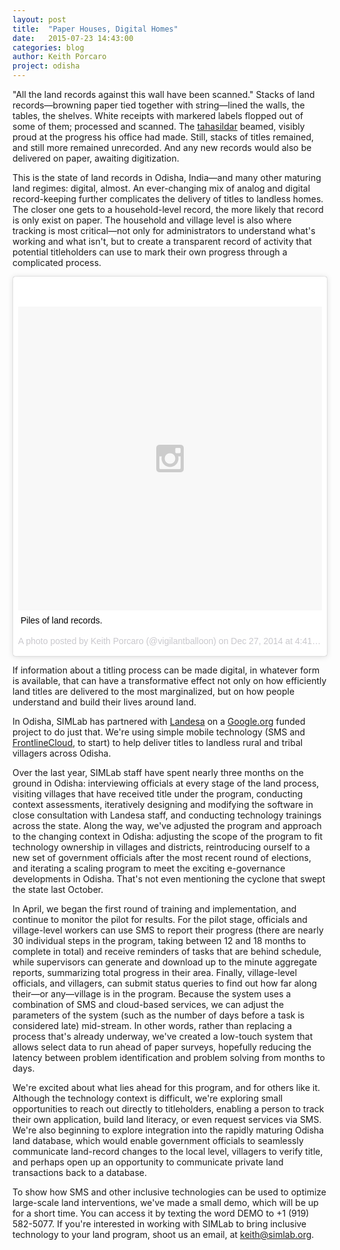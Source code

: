 ```yaml
---
layout: post
title:  "Paper Houses, Digital Homes"
date:   2015-07-23 14:43:00
categories: blog
author: Keith Porcaro
project: odisha
---
```

"All the land records against this wall have been scanned." Stacks of land records&mdash;browning paper tied together with string&mdash;lined the walls, the tables, the shelves. White receipts with markered labels flopped out of some of them; processed and scanned. The [tahasildar](https://en.wikipedia.org/wiki/Tahasildar) beamed, visibly proud at the progress his office had made. Still, stacks of titles remained, and still more remained unrecorded. And any new records would also be delivered on paper, awaiting digitization.

This is the state of land records in Odisha, India&mdash;and many other maturing land regimes: digital, almost. An ever-changing mix of analog and digital record-keeping further complicates the delivery of titles to landless homes. The closer one gets to a household-level record, the more likely that record is only exist on paper. The household and village level is also where tracking is most critical&mdash;not only for administrators to understand what's working and what isn't, but to create a transparent record of activity that potential titleholders can use to mark their own progress through a complicated process.

<blockquote class="instagram-media" data-instgrm-captioned data-instgrm-version="4" style=" background:#FFF; border:0; border-radius:3px; box-shadow:0 0 1px 0 rgba(0,0,0,0.5),0 1px 10px 0 rgba(0,0,0,0.15); margin: auto; max-width:658px; padding:0; width:99.375%; width:-webkit-calc(100% - 2px); width:calc(100% - 2px);"><div style="padding:8px;"> <div style=" background:#F8F8F8; line-height:0; margin-top:40px; padding:50% 0; text-align:center; width:100%;"> <div style=" background:url(data:image/png;base64,iVBORw0KGgoAAAANSUhEUgAAACwAAAAsCAMAAAApWqozAAAAGFBMVEUiIiI9PT0eHh4gIB4hIBkcHBwcHBwcHBydr+JQAAAACHRSTlMABA4YHyQsM5jtaMwAAADfSURBVDjL7ZVBEgMhCAQBAf//42xcNbpAqakcM0ftUmFAAIBE81IqBJdS3lS6zs3bIpB9WED3YYXFPmHRfT8sgyrCP1x8uEUxLMzNWElFOYCV6mHWWwMzdPEKHlhLw7NWJqkHc4uIZphavDzA2JPzUDsBZziNae2S6owH8xPmX8G7zzgKEOPUoYHvGz1TBCxMkd3kwNVbU0gKHkx+iZILf77IofhrY1nYFnB/lQPb79drWOyJVa/DAvg9B/rLB4cC+Nqgdz/TvBbBnr6GBReqn/nRmDgaQEej7WhonozjF+Y2I/fZou/qAAAAAElFTkSuQmCC); display:block; height:44px; margin:0 auto -44px; position:relative; top:-22px; width:44px;"></div></div> <p style=" margin:8px 0 0 0; padding:0 4px;"> <a href="https://instagram.com/p/xIXGZgJKfT/" style=" color:#000; font-family:Arial,sans-serif; font-size:14px; font-style:normal; font-weight:normal; line-height:17px; text-decoration:none; word-wrap:break-word;" target="_top">Piles of land records.</a></p> <p style=" color:#c9c8cd; font-family:Arial,sans-serif; font-size:14px; line-height:17px; margin-bottom:0; margin-top:8px; overflow:hidden; padding:8px 0 7px; text-align:center; text-overflow:ellipsis; white-space:nowrap;">A photo posted by Keith Porcaro (@vigilantballoon) on <time style=" font-family:Arial,sans-serif; font-size:14px; line-height:17px;" datetime="2014-12-28T00:41:06+00:00">Dec 27, 2014 at 4:41pm PST</time></p></div></blockquote>
<script async defer src="//platform.instagram.com/en_US/embeds.js"></script>


If information about a titling process can be made digital, in whatever form is available, that can have a transformative effect not only on how efficiently land titles are delivered to the most marginalized, but on how people understand and build their lives around land.

In Odisha, SIMLab has partnered with [Landesa](http://www.landesa.org) on a [Google.org](http://www.google.org) funded project to do just that. We're using simple mobile technology (SMS and [FrontlineCloud](http://frontlinesms.com), to start) to help deliver titles to landless rural and tribal villagers across Odisha.

Over the last year, SIMLab staff have spent nearly three months on the ground in Odisha: interviewing officials at every stage of the land process, visiting villages that have received title under the program, conducting context assessments, iteratively designing and modifying the software in close consultation with Landesa staff, and conducting technology trainings across the state. Along the way, we've adjusted the program and approach to the changing context in Odisha: adjusting the scope of the program to fit technology ownership in villages and districts, reintroducing ourself to a new set of government officials after the most recent round of elections, and iterating a scaling program to meet the exciting e-governance developments in Odisha. That's not even mentioning the cyclone that swept the state last October.

In April, we began the first round of training and implementation, and continue to monitor the pilot for results. For the pilot stage, officials and village-level workers can use SMS to report their progress (there are nearly 30 individual steps in the program, taking between 12 and 18 months to complete in total) and receive reminders of tasks that are behind schedule, while supervisors can generate and download up to the minute aggregate reports, summarizing total progress in their area. Finally, village-level officials, and villagers, can submit status queries to find out how far along their&mdash;or any&mdash;village is in the program. Because the system uses a combination of SMS and cloud-based services, we can adjust the parameters of the system (such as the number of days before a task is considered late) mid-stream. In other words, rather than replacing a process that's already underway, we've created a low-touch system that allows select data to run ahead of paper surveys, hopefully reducing the latency between problem identification and problem solving from months to days.

We're excited about what lies ahead for this program, and for others like it. Although the technology context is difficult, we're exploring small opportunities to reach out directly to titleholders, enabling a person to track their own application, build land literacy, or even request services via SMS. We're also beginning to explore integration into the rapidly maturing Odisha land database, which would enable government officials to seamlessly communicate land-record changes to the local level, villagers to verify title, and perhaps open up an opportunity to communicate private land transactions back to a database.

To show how SMS and other inclusive technologies can be used to optimize large-scale land interventions, we've made a small demo, which will be up for a short time. You can access it by texting the word DEMO to ‭+1 (919) 582-5077. If you're interested in working with SIMLab to bring inclusive technology to your land program, shoot us an email, at [keith@simlab.org](mailto:keith@simlab.org).

